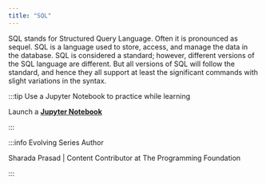 ```yaml
---
title: "SQL"
---
```


SQL stands for Structured Query Language. Often it is pronounced as sequel. SQL is a language used to store, access, and manage the data in the database. SQL is considered a standard; however, different versions of the SQL language are different. But all versions of SQL will follow the standard, and hence they all support at least the significant commands with slight variations in the syntax.

:::tip Use a Jupyter Notebook to practice while learning

Launch a [**Jupyter Notebook**](https://notebook.theprogrammingfoundation.org/)

:::

:::info Evolving Series Author

Sharada Prasad | Content Contributor at The Programming Foundation

:::
